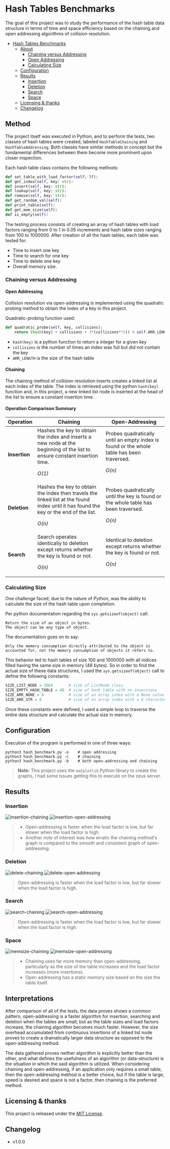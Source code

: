 # Hash Tables Benchmarks

The goal of this project was to study the performance of the hash table data structure in terms of time and space efficiency based on the chaining and open addressing algorithms of collision resolution.

<!-- TOC -->

- [Hash Tables Benchmarks](#hash-tables-benchmarks)
    - [About](#about)
        - [Chaining versus Addressing](#chaining-versus-addressing)
        - [Open Addressing](#open-addressing)
        - [Calculating Size](#calculating-size)
    - [Configuration](#configuration)
    - [Results](#results)
        - [Insertion](#insertion)
        - [Deletion](#deletion)
        - [Search](#search)
        - [Space](#space)
    - [Licensing & thanks](#licensing--thanks)
    - [Changelog](#changelog)

<!-- /TOC -->

## Method

The project itself was executed in Python, and to perform the tests, two classes of hash tables were created, labeled `HashTableChaining` and `HashTableAddressing`. Both classes have similar methods in concept but the fundamental differences between them become more prominent upon closer inspection.

Each hash table class contains the following methods:

```python
def set_table_with_load_factor(self, lf):
def get_index(self, key: str):
def insert(self, key: str):
def lookup(self, key: str):
def remove(self, key: str):
def get_random_val(self):
def print_table(self):
def get_mem_size(self):
def is_empty(self):
```

The testing process consists of creating an array of hash tables with load factors ranging from 0 to 1 in 0.05 increments and hash table sizes ranging from 100 to 1000000. After creation of all the hash tables, each table was tested for:
- Time to insert one key
- Time to search for one key
- Time to delete one key
- Overall memory size.

### Chaining versus Addressing

#### Open Addressing

Collision resolution via open-addressing is implemented using the quadratic probing method to obtain the index of a key in this project.

Quadratic-probing function used:

```python
def quadratic_probe(self, key, collisions):
    return (hash(key) + collisions + 3*(collisions**2)) % self.ARR_LENGTH
```

- `hash(key)` is a python function to return a integer for a given key
- `collisions` is the number of times an index was full but did not contain the key
- `ARR_LENGTH` is the size of the hash table

#### Chaining

The chaining method of collision resolution inserts creates a linked list at each index of the table. The index is retrieved using the python `hash(key)` function and, in this project, a new linked list node is inserted at the head of the list to ensure a constant insertion time.

#### Operation Comparison Summary

Operation |   Chaining  | Open-Addressing
--|---|--
**Insertion**  | Hashes the key to obtain the index and inserts a new node at the beginning of the list to ensure constant insertion time.<p><p>_O(1)_ |  Probes quadratically until an empty index is found or the whole table has been traversed.<p><p>_O(n)_
**Deletion**  | Hashes the key to obtain the index then travels the linked list at the found index until it has found the key or the end of the list.<p><p>_O(n)_  |  Probes quadratically until the key is found or the whole table has been traversed.<p><p>_O(n)_  |
**Search**  | Search operates identically to deletion except returns whether the key is found or not.<p><p>_O(n)_  |  Identical to deletion except returns whether the key is found or not.<p><p>_O(n)_


### Calculating Size

One challenge faced, due to the nature of Python, was the ability to calculate the size of the hash table upon completion.

Per python documentation regarding the `sys.getsizeof(object)` call:

    Return the size of an object in bytes.
    The object can be any type of object.

The documentation goes on to say:

    Only the memory consumption directly attributed to the object is
    accounted for, not the memory consumption of objects it refers to.

This behavior led to hash tables of size 100 and 1000000 with all indices filled having the same size in memory (48 bytes). So in order to find the actual size of these data structures, I used the `sys.getsizeof(object)` call to define the following constants:

```python
SIZE_LIST_NODE = 1064       # size of ListNode class
SIZE_EMPTY_HASH_TABLE = 48  # size of hash table with no insertions
SIZE_ARR_NONE = 8           # size of an array index with a None value
SIZE_ARR_STR = 8            # size of an array index with a 8 character string
```

Once these constants were defined, I used a simple loop to traverse the entire data structure and calculate the actual size in memory.


## Configuration

Execution of the program is performed in one of three ways:

```shell
python3 hash_benchmark.py -o    # open addressing
python3 hash_benchmark.py -c    # chaining
python3 hash_benchmark.py -b    # both open-addressing and chaining
```

> **Note:** This project uses the `matplotlib` Python library to create the graphs, I had some issues getting this to execute on the zeus server.

## Results

### Insertion

![insertion-chaining](./imgs/insertion-chaining.png)
![insertion-open-addressing](./imgs/insertion-open-addressing.png)

> - Open-addressing is faster when the load factor is low, but far slower when the load factor is high.
> - Another note of interest was how erratic the chaining method's graph is compared to the smooth and consistent graph of open-addressing.

### Deletion

![delete-chaining](./imgs/delete-chaining.png)
![delete-open-addressing](./imgs/delete-open-addressing.png)

> Open-addressing is faster when the load factor is low, but far slower when the load factor is high.

### Search

![search-chaining](./imgs/search-chaining.png)
![search-open-addressing](./imgs/search-open-addressing.png)

> Open-addressing is faster when the load factor is low, but far slower when the load factor is high.

### Space

![memsize-chaining](./imgs/memsize-chaining.png)
![memsize-open-addressing](./imgs/memsize-open-addressing.png)

> - Chaining uses far more memory than open-addressing, particularly as the size of the table increases and the load factor increases (more insertions).
> - Open addressing has a static memory size based on the size the table itself.

## Interpretations

After comparison of all of the tests, the data proves shows a common pattern, open-addressing is a faster algorithm for insertion, searching and deletion when the tables are small; but as the table sizes and load factors increase, the chaining algorithm becomes much faster. However, the size overhead accumulated from continuous insertions of a linked list node proves to create a dramatically larger data structure as opposed to the open-addressing method.

The data gathered proves neither algorithm is explicitly better than the other, and what defines the usefulness of an algorithm (or data-structure) is the situation in which the said algorithm is utilized. When considering chaining and open-addressing, if an application only requires a small table, then the open-addressing method is a better choice, but if the table is large, speed is desired and space is not a factor, then chaining is the preferred method.

## Licensing & thanks

This project is released under the [MIT License](./LICENSE.txt).

## Changelog

- v1.0.0
